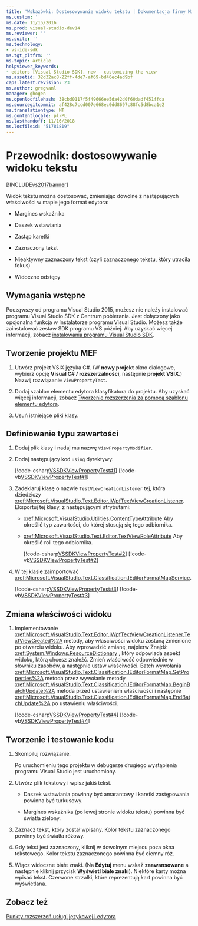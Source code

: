 ```yaml
---
title: 'Wskazówki: Dostosowywanie widoku tekstu | Dokumentacja firmy Microsoft'
ms.custom: ''
ms.date: 11/15/2016
ms.prod: visual-studio-dev14
ms.reviewer: ''
ms.suite: ''
ms.technology:
- vs-ide-sdk
ms.tgt_pltfrm: ''
ms.topic: article
helpviewer_keywords:
- editors [Visual Studio SDK], new - customizing the view
ms.assetid: 32d32ac8-22ff-4de7-af69-bd46ec4ad9bf
caps.latest.revision: 23
ms.author: gregvanl
manager: ghogen
ms.openlocfilehash: 38cbd0117f5f49666ee5da42d0f60dadf451ffda
ms.sourcegitcommit: af428c7ccd007e668ec0dd8697c88fc5d8bca1e2
ms.translationtype: MT
ms.contentlocale: pl-PL
ms.lasthandoff: 11/16/2018
ms.locfileid: "51781819"
---
```

# <a name="walkthrough-customizing-the-text-view"></a>Przewodnik: dostosowywanie widoku tekstu
[!INCLUDE[vs2017banner](../includes/vs2017banner.md)]

Widok tekstu można dostosować, zmieniając dowolne z następujących właściwości w mapie jego format edytora:  
  
-   Margines wskaźnika  
  
-   Daszek wstawiania  
  
-   Zastąp karetki  
  
-   Zaznaczony tekst  
  
-   Nieaktywny zaznaczony tekst (czyli zaznaczonego tekstu, który utraciła fokus)  
  
-   Widoczne odstępy  
  
## <a name="prerequisites"></a>Wymagania wstępne  
 Począwszy od programu Visual Studio 2015, możesz nie należy instalować programu Visual Studio SDK z Centrum pobierania. Jest dołączony jako opcjonalna funkcja w Instalatorze programu Visual Studio. Możesz także zainstalować zestaw SDK programu VS później. Aby uzyskać więcej informacji, zobacz [instalowania programu Visual Studio SDK](../extensibility/installing-the-visual-studio-sdk.md).  
  
## <a name="creating-a-mef-project"></a>Tworzenie projektu MEF  
  
1.  Utwórz projekt VSIX języka C#. (W **nowy projekt** okno dialogowe, wybierz opcję **Visual C# / rozszerzalności**, następnie **projekt VSIX**.) Nazwij rozwiązanie `ViewPropertyTest`.  
  
2.  Dodaj szablon elementu edytora klasyfikatora do projektu. Aby uzyskać więcej informacji, zobacz [Tworzenie rozszerzenia za pomocą szablonu elementu edytora](../extensibility/creating-an-extension-with-an-editor-item-template.md).  
  
3.  Usuń istniejące pliki klasy.  
  
## <a name="defining-the-content-type"></a>Definiowanie typu zawartości  
  
1. Dodaj plik klasy i nadaj mu nazwę `ViewPropertyModifier`.  
  
2. Dodaj następujący kod `using` dyrektywy:  
  
    [!code-csharp[VSSDKViewPropertyTest#1](../snippets/csharp/VS_Snippets_VSSDK/vssdkviewpropertytest/cs/viewpropertymodifier.cs#1)]
    [!code-vb[VSSDKViewPropertyTest#1](../snippets/visualbasic/VS_Snippets_VSSDK/vssdkviewpropertytest/vb/viewpropertymodifier.vb#1)]  
  
3. Zadeklaruj klasę o nazwie `TestViewCreationListener` tej, która dziedziczy <xref:Microsoft.VisualStudio.Text.Editor.IWpfTextViewCreationListener>. Eksportuj tej klasy, z następującymi atrybutami:  
  
   - <xref:Microsoft.VisualStudio.Utilities.ContentTypeAttribute> Aby określić typ zawartości, do której stosują się tego odbiornika.  
  
   - <xref:Microsoft.VisualStudio.Text.Editor.TextViewRoleAttribute> Aby określić roli tego odbiornika.  
  
     [!code-csharp[VSSDKViewPropertyTest#2](../snippets/csharp/VS_Snippets_VSSDK/vssdkviewpropertytest/cs/viewpropertymodifier.cs#2)]
     [!code-vb[VSSDKViewPropertyTest#2](../snippets/visualbasic/VS_Snippets_VSSDK/vssdkviewpropertytest/vb/viewpropertymodifier.vb#2)]  
  
4. W tej klasie zaimportować <xref:Microsoft.VisualStudio.Text.Classification.IEditorFormatMapService>.  
  
    [!code-csharp[VSSDKViewPropertyTest#3](../snippets/csharp/VS_Snippets_VSSDK/vssdkviewpropertytest/cs/viewpropertymodifier.cs#3)]
    [!code-vb[VSSDKViewPropertyTest#3](../snippets/visualbasic/VS_Snippets_VSSDK/vssdkviewpropertytest/vb/viewpropertymodifier.vb#3)]  
  
## <a name="changing-the-view-properties"></a>Zmiana właściwości widoku  
  
1.  Implementowanie <xref:Microsoft.VisualStudio.Text.Editor.IWpfTextViewCreationListener.TextViewCreated%2A> metody, aby właściwości widoku zostaną zmienione po otwarciu widoku. Aby wprowadzić zmianę, najpierw Znajdź <xref:System.Windows.ResourceDictionary> , który odpowiada aspekt widoku, którą chcesz znaleźć. Zmień właściwość odpowiednie w słowniku zasobów, a następnie ustaw właściwości. Batch wywołania <xref:Microsoft.VisualStudio.Text.Classification.IEditorFormatMap.SetProperties%2A> metoda przez wywołanie metody <xref:Microsoft.VisualStudio.Text.Classification.IEditorFormatMap.BeginBatchUpdate%2A> metoda przed ustawieniem właściwości i następnie <xref:Microsoft.VisualStudio.Text.Classification.IEditorFormatMap.EndBatchUpdate%2A> po ustawieniu właściwości.  
  
     [!code-csharp[VSSDKViewPropertyTest#4](../snippets/csharp/VS_Snippets_VSSDK/vssdkviewpropertytest/cs/viewpropertymodifier.cs#4)]
     [!code-vb[VSSDKViewPropertyTest#4](../snippets/visualbasic/VS_Snippets_VSSDK/vssdkviewpropertytest/vb/viewpropertymodifier.vb#4)]  
  
## <a name="building-and-testing-the-code"></a>Tworzenie i testowanie kodu  
  
1.  Skompiluj rozwiązanie.  
  
     Po uruchomieniu tego projektu w debugerze drugiego wystąpienia programu Visual Studio jest uruchomiony.  
  
2.  Utwórz plik tekstowy i wpisz jakiś tekst.  
  
    -   Daszek wstawiania powinny być amarantowy i karetki zastępowania powinna być turkusowy.  
  
    -   Margines wskaźnika (po lewej stronie widoku tekstu) powinna być światła zielony.  
  
3.  Zaznacz tekst, który został wpisany. Kolor tekstu zaznaczonego powinny być światła różowy.  
  
4.  Gdy tekst jest zaznaczony, kliknij w dowolnym miejscu poza okna tekstowego. Kolor tekstu zaznaczonego powinna być ciemny róż.  
  
5.  Włącz widoczne białe znaki. (Na **Edytuj** menu wskaż **zaawansowane** a następnie kliknij przycisk **Wyświetl białe znaki**). Niektóre karty można wpisać tekst. Czerwone strzałki, które reprezentują kart powinna być wyświetlana.  
  
## <a name="see-also"></a>Zobacz też  
 [Punkty rozszerzeń usługi językowej i edytora](../extensibility/language-service-and-editor-extension-points.md)

